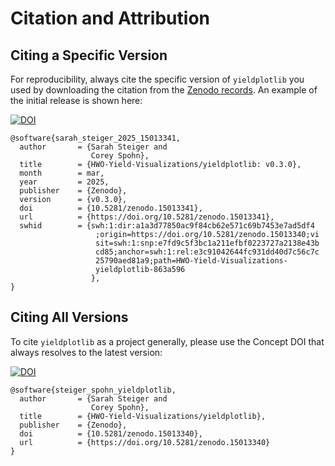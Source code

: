 # Citation and Attribution


## Citing a Specific Version

For reproducibility, always cite the specific version of `yieldplotlib` you used
by downloading the citation from the [Zenodo
records](https://zenodo.org/records/15085430). An example of the initial
release is shown here:

<a href="https://doi.org/10.5281/zenodo.15013341"><img src="https://img.shields.io/badge/DOI-10.5281/zenodo.15013341-blue?style=flat-square" alt="DOI"></a>

```
@software{sarah_steiger_2025_15013341,
  author       = {Sarah Steiger and
                  Corey Spohn},
  title        = {HWO-Yield-Visualizations/yieldplotlib: v0.3.0},
  month        = mar,
  year         = 2025,
  publisher    = {Zenodo},
  version      = {v0.3.0},
  doi          = {10.5281/zenodo.15013341},
  url          = {https://doi.org/10.5281/zenodo.15013341},
  swhid        = {swh:1:dir:a1a3d77850ac9f84cb62e571c69b7453e7ad5df4
                   ;origin=https://doi.org/10.5281/zenodo.15013340;vi
                   sit=swh:1:snp:e7fd9c5f3bc1a211efbf0223727a2138e43b
                   cd85;anchor=swh:1:rel:e3c91042644fc931dd40d7c56c7c
                   25790aed81a9;path=HWO-Yield-Visualizations-
                   yieldplotlib-863a596
                  },
}
```

## Citing All Versions

To cite `yieldplotlib` as a project generally, please use the Concept DOI that always
resolves to the latest version:

<a href="https://doi.org/10.5281/zenodo.15013340"><img src="https://zenodo.org/badge/DOI/10.5281/zenodo.15013340.svg" alt="DOI"></a>

```
@software{steiger_spohn_yieldplotlib,
  author       = {Sarah Steiger and
                  Corey Spohn},
  title        = {HWO-Yield-Visualizations/yieldplotlib},
  publisher    = {Zenodo},
  doi          = {10.5281/zenodo.15013340},
  url          = {https://doi.org/10.5281/zenodo.15013340}
}
```